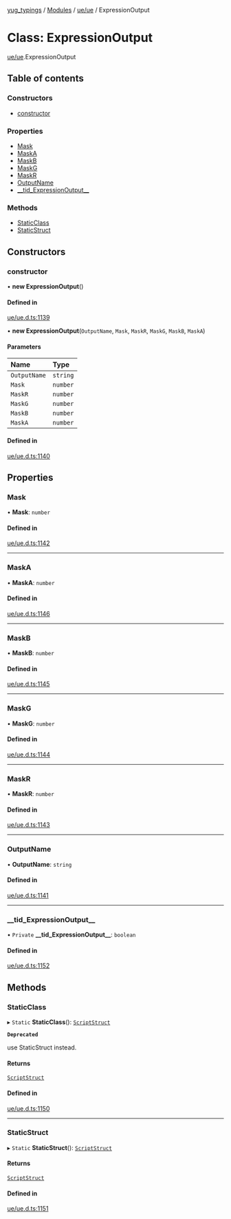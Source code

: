 [yug_typings](../README.md) / [Modules](../modules.md) / [ue/ue](../modules/ue_ue.md) / ExpressionOutput

# Class: ExpressionOutput

[ue/ue](../modules/ue_ue.md).ExpressionOutput

## Table of contents

### Constructors

- [constructor](ue_ue.ExpressionOutput.md#constructor)

### Properties

- [Mask](ue_ue.ExpressionOutput.md#mask)
- [MaskA](ue_ue.ExpressionOutput.md#maska)
- [MaskB](ue_ue.ExpressionOutput.md#maskb)
- [MaskG](ue_ue.ExpressionOutput.md#maskg)
- [MaskR](ue_ue.ExpressionOutput.md#maskr)
- [OutputName](ue_ue.ExpressionOutput.md#outputname)
- [\_\_tid\_ExpressionOutput\_\_](ue_ue.ExpressionOutput.md#__tid_expressionoutput__)

### Methods

- [StaticClass](ue_ue.ExpressionOutput.md#staticclass)
- [StaticStruct](ue_ue.ExpressionOutput.md#staticstruct)

## Constructors

### constructor

• **new ExpressionOutput**()

#### Defined in

[ue/ue.d.ts:1139](https://github.com/YugMetaverse/yug_typings/blob/25cad34/ue/ue.d.ts#L1139)

• **new ExpressionOutput**(`OutputName`, `Mask`, `MaskR`, `MaskG`, `MaskB`, `MaskA`)

#### Parameters

| Name | Type |
| :------ | :------ |
| `OutputName` | `string` |
| `Mask` | `number` |
| `MaskR` | `number` |
| `MaskG` | `number` |
| `MaskB` | `number` |
| `MaskA` | `number` |

#### Defined in

[ue/ue.d.ts:1140](https://github.com/YugMetaverse/yug_typings/blob/25cad34/ue/ue.d.ts#L1140)

## Properties

### Mask

• **Mask**: `number`

#### Defined in

[ue/ue.d.ts:1142](https://github.com/YugMetaverse/yug_typings/blob/25cad34/ue/ue.d.ts#L1142)

___

### MaskA

• **MaskA**: `number`

#### Defined in

[ue/ue.d.ts:1146](https://github.com/YugMetaverse/yug_typings/blob/25cad34/ue/ue.d.ts#L1146)

___

### MaskB

• **MaskB**: `number`

#### Defined in

[ue/ue.d.ts:1145](https://github.com/YugMetaverse/yug_typings/blob/25cad34/ue/ue.d.ts#L1145)

___

### MaskG

• **MaskG**: `number`

#### Defined in

[ue/ue.d.ts:1144](https://github.com/YugMetaverse/yug_typings/blob/25cad34/ue/ue.d.ts#L1144)

___

### MaskR

• **MaskR**: `number`

#### Defined in

[ue/ue.d.ts:1143](https://github.com/YugMetaverse/yug_typings/blob/25cad34/ue/ue.d.ts#L1143)

___

### OutputName

• **OutputName**: `string`

#### Defined in

[ue/ue.d.ts:1141](https://github.com/YugMetaverse/yug_typings/blob/25cad34/ue/ue.d.ts#L1141)

___

### \_\_tid\_ExpressionOutput\_\_

• `Private` **\_\_tid\_ExpressionOutput\_\_**: `boolean`

#### Defined in

[ue/ue.d.ts:1152](https://github.com/YugMetaverse/yug_typings/blob/25cad34/ue/ue.d.ts#L1152)

## Methods

### StaticClass

▸ `Static` **StaticClass**(): [`ScriptStruct`](ue_ue.ScriptStruct.md)

**`Deprecated`**

use StaticStruct instead.

#### Returns

[`ScriptStruct`](ue_ue.ScriptStruct.md)

#### Defined in

[ue/ue.d.ts:1150](https://github.com/YugMetaverse/yug_typings/blob/25cad34/ue/ue.d.ts#L1150)

___

### StaticStruct

▸ `Static` **StaticStruct**(): [`ScriptStruct`](ue_ue.ScriptStruct.md)

#### Returns

[`ScriptStruct`](ue_ue.ScriptStruct.md)

#### Defined in

[ue/ue.d.ts:1151](https://github.com/YugMetaverse/yug_typings/blob/25cad34/ue/ue.d.ts#L1151)

